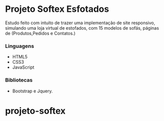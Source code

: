  <h1> Projeto Softex Esfotados</h1>
<p>Estudo feito com intuito de trazer uma implementação de site responsivo, simulando uma loja virtual de estofados, com 15 modelos de sofás, páginas de (Produtos,Pedidos e Contatos.)</p> 

<h3>Linguagens</h3>
  <ul>
    <li>HTML5</li>
    <li>CSS3</li>
    <li>JavaScript</li>
  </ul>
  <h3>Bibliotecas</h3>
<ul>
 <li>Bootstrap e Jquery.</li>
</ul>

# projeto-softex
